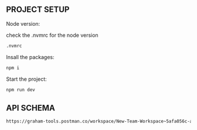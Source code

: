 ## PROJECT SETUP

Node version:

check the .nvmrc for the node version

```bash
.nvmrc
```

Insall the packages:

```bash
npm i
```

Start the project:

```bash
npm run dev
```

## API SCHEMA

```bash
https://graham-tools.postman.co/workspace/New-Team-Workspace~5afa056c-a325-4427-a346-fe82977c7a5c/collection/14252291-5305570c-ce32-4d9f-a29c-f1fa2c69139a?action=share&creator=14252291
```
